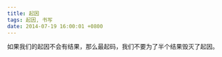 ```yaml
---
title: 起因
tags: 起因, 书写
date: 2014-07-19 16:00:01 +0800
---
```



如果我们的起因不会有结果，那么最起码，我们不要为了半个结果毁灭了起因。

